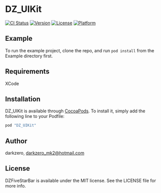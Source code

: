 # DZ_UIKit

[![CI Status](http://img.shields.io/travis/darkzero/DZ_UIKit.svg?style=flat)](https://travis-ci.org/darkzero/DZ_UIKit)
[![Version](https://img.shields.io/cocoapods/v/DZ_UIKit.svg?style=flat)](http://cocoapods.org/pods/DZ_UIKit)
[![License](https://img.shields.io/cocoapods/l/DZ_UIKit.svg?style=flat)](http://cocoapods.org/pods/DZ_UIKit)
[![Platform](https://img.shields.io/cocoapods/p/DZ_UIKit.svg?style=flat)](http://cocoapods.org/pods/DZ_UIKit)

## Example

To run the example project, clone the repo, and run `pod install` from the Example directory first.

## Requirements
XCode

## Installation

DZ_UIKit is available through [CocoaPods](http://cocoapods.org). To install
it, simply add the following line to your Podfile:

```ruby
pod "DZ_UIKit"
```

## Author

darkzero, darkzero_mk2@hotmail.com

## License

DZFiveStarBar is available under the MIT license. See the LICENSE file for more info.
